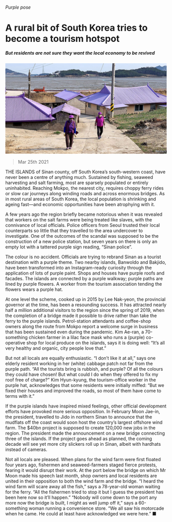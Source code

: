 ###### Purple pose

# A rural bit of South Korea tries to become a tourism hotspot 

##### But residents are not sure they want the local economy to be revived 

![image](images/20210327_ASP001_0.jpg) 

> Mar 25th 2021 

THE ISLANDS of Sinan county, off South Korea’s south-western coast, have never been a centre of anything much. Sustained by fishing, seaweed harvesting and salt farming, most are sparsely populated or entirely uninhabited. Reaching Mokpo, the nearest city, requires choppy ferry rides or slow car journeys along winding roads and across enormous bridges. As in most rural areas of South Korea, the local population is shrinking and ageing fast—and economic opportunities have been atrophying with it.

A few years ago the region briefly became notorious when it was revealed that workers on the salt farms were being treated like slaves, with the connivance of local officials. Police officers from Seoul trusted their local counterparts so little that they travelled to the area undercover to investigate. One of the outcomes of the scandal was supposed to be the construction of a new police station, but seven years on there is only an empty lot with a tattered purple sign reading, “Sinan police”.


The colour is no accident. Officials are trying to rebrand Sinan as a tourist destination with a purple theme. Two nearby islands, Banwoldo and Bakjido, have been transformed into an Instagram-ready curiosity through the application of lots of purple paint. Shops and houses have purple roofs and facades. The islands are connected by a purple walkway; purple paths are lined by purple flowers. A worker from the tourism association tending the flowers wears a purple hat.

At one level the scheme, cooked up in 2015 by Lee Nak-yeon, the provincial governor at the time, has been a resounding success. It has attracted nearly half a million additional visitors to the region since the spring of 2019, when the completion of a bridge made it possible to drive rather than take the ferry to the purple islands. Petrol-station attendants and coffee-shop owners along the route from Mokpo report a welcome surge in business that has been sustained even during the pandemic. Kim Ae-ran, a 70-something chicken farmer in a lilac face mask who runs a (purple) co-operative shop for local produce on the islands, says it is doing well: “It’s all very healthy and organic, city people love that.” 

But not all locals are equally enthusiastic. “I don’t like it at all,” says one elderly resident working in her (white) cabbage patch not far from the purple path. “All the tourists bring is rubbish, and purple? Of all the colours they could have chosen! But what could I do when they offered to fix my roof free of charge?” Kim Hyun-kyung, the tourism-office worker in the purple hat, acknowledges that some residents were initially miffed: “But we fixed their houses and improved the roads, so most of them have come to terms with it.”

If the purple islands have inspired mixed feelings, other official development efforts have provoked more serious opposition. In February Moon Jae-in, the president, travelled to Jido in northern Sinan to announce that the mudflats off the coast would soon host the country’s largest offshore wind farm. The $40bn project is supposed to create 120,000 new jobs in the region. The president made the announcement on a new bridge connecting three of the islands. If the project goes ahead as planned, the coming decade will see yet more city slickers roll up in Sinan, albeit with hardhats instead of cameras.

Not all locals are pleased. When plans for the wind farm were first floated four years ago, fishermen and seaweed-farmers staged fierce protests, fearing it would disrupt their work. At the port below the bridge on which Mr Moon made his speech last month, shop owners and local residents are united in their opposition to both the wind farm and the bridge. “I heard the wind farm will scare away all the fish,” says a 78-year-old woman waiting for the ferry. “All the fishermen tried to stop it but I guess the president has been here now so it’ll happen.” “Nobody will come down to the port any more now the bridge is built, I might as well jump off it,” says a 60-something woman running a convenience store. “We all saw his motorcade when he came. He could at least have acknowledged we were here.” ■

